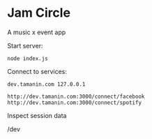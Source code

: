 # Jam Circle

A music x event app

Start server:

    node index.js

Connect to services:

    dev.tamanin.com 127.0.0.1

    http://dev.tamanin.com:3000/connect/facebook
    http://dev.tamanin.com:3000/connect/spotify

Inspect session data

   /dev
